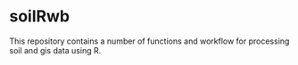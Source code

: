 soilRwb
======
This repository contains a number of functions and workflow for processing soil and gis data using R.
